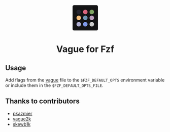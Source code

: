 <div align="center">
  <img height="80" alt="icon" src="https://github.com/vague-theme/vague/blob/main/assets/icon.png?raw=true" />
  <h1>Vague for Fzf</h1>
</div>

## Usage

Add flags from the [vague](vague) file to the `$FZF_DEFAULT_OPTS` environment variable or include them in the `$FZF_DEFAULT_OPTS_FILE`.

## Thanks to contributors

- [pkazmier](https://github.com/pkazmier)
- [vague2k](https://github.com/vague2k)
- [skewb1k](https://github.com/skewb1k)


